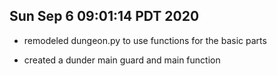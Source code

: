 
Sun Sep  6 09:01:14 PDT 2020
----------------------------

+ remodeled dungeon.py to use functions for the basic parts

+ created a dunder main guard and main function 
